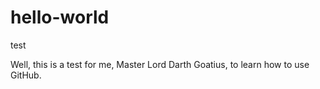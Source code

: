 # hello-world
test

Well, this is a test for me, Master Lord Darth Goatius, to learn how to use GitHub.
